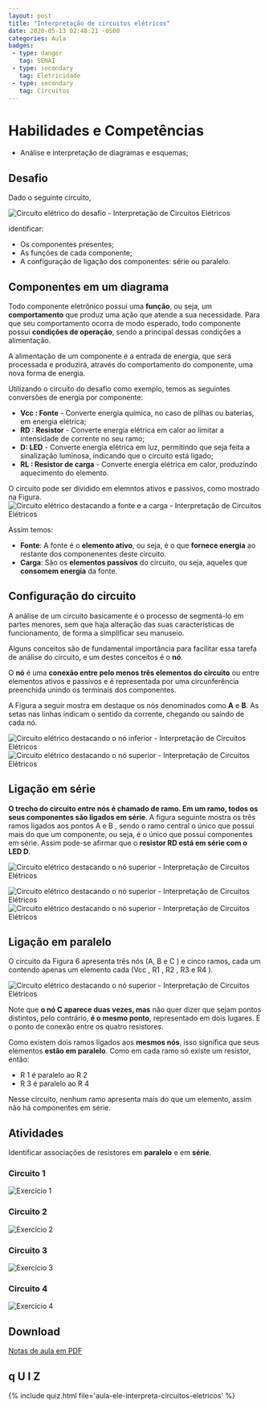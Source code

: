 ```yaml
---
layout: post
title: "Interpretação de circuitos elétricos"
date: 2020-05-13 02:48:21 -0500
categories: Aula
badges:
 - type: danger
   tag: SENAI
 - type: secondary
   tag: Eletricidade
 - type: secondary
   tag: Circuitos
---
```



# Habilidades e Competências
* Análise e interpretação de diagramas e esquemas;

<!--more-->

## Desafio

Dado o seguinte circuito,

![Circuito elétrico do desafio - Interpretação de Circuitos Elétricos](https://github.com/JoseWRPereira/aula-ele-interpretaCircuitoEletrico/blob/master/fig/fig-circuitoDesafio-1.png?raw=true)

identificar:

* Os componentes presentes;
* As funções de cada componente;
* A configuração de ligação dos componentes: série ou paralelo.

## Componentes em um diagrama
Todo componente eletrônico possui uma __função__, ou seja, um __comportamento__ que produz uma ação que atende a sua necessidade. Para que seu comportamento ocorra de modo esperado, todo componente possui __condições de operação__, sendo a principal dessas condições a alimentação.

A alimentação de um componente é a entrada de energia, que será processada e produzirá, através do comportamento do componente, uma nova forma de energia.

Utilizando o circuito do desafio como exemplo, temos as seguintes conversões de energia por componente:

* __Vcc : Fonte__ - Converte energia química, no caso de pilhas ou baterias, em energia elétrica;
* __RD : Resistor__ - Converte energia elétrica em calor ao limitar a intensidade de corrente no seu ramo;
* __D: LED__ - Converte energia elétrica em luz, permitindo que seja feita a sinalização luminosa, indicando que o circuito está ligado;
* __RL : Resistor de carga__ - Converte energia elétrica em calor, produzindo aquecimento do elemento.


O circuito pode ser dividido em elemntos ativos e passivos, como mostrado na Figura.
![Circuito elétrico destacando a fonte e a carga - Interpretação de Circuitos Elétricos](https://github.com/JoseWRPereira/aula-ele-interpretaCircuitoEletrico/blob/master/fig/fig-circuitoDesafioFonteCarga-1.png?raw=true)

Assim temos:
* __Fonte__: A fonte é o __elemento ativo__, ou seja, é o que __fornece energia__ ao restante dos componenentes deste circuito.
* __Carga__: São os __elementos passivos__ do circuito, ou seja, aqueles que __consomem energia__ da fonte.



## Configuração do circuito
A análise de um circuito basicamente é o processo de segmentá-lo em partes menores, sem que haja alteração das suas características de funcionamento, de forma a simplificar seu manuseio.

Alguns conceitos são de fundamental importância para facilitar essa tarefa de análise do circuito, e um destes conceitos é o __nó__.

O __nó__ é uma __conexão entre pelo menos três elementos do circuito__ ou entre elementos ativos e passivos e é representada por uma circunferência preenchida unindo os terminais dos componentes.

A Figura a seguir mostra em destaque os nós denominados como __A__ e __B__. As setas nas linhas indicam o sentido da corrente, chegando ou saindo de cada nó.

![Circuito elétrico destacando o nó inferior - Interpretação de Circuitos Elétricos](https://github.com/JoseWRPereira/aula-ele-interpretaCircuitoEletrico/blob/master/fig/fig-circuitoDesafioNoInf-1.png?raw=true)
![Circuito elétrico destacando o nó superior - Interpretação de Circuitos Elétricos](https://github.com/JoseWRPereira/aula-ele-interpretaCircuitoEletrico/blob/master/fig/fig-circuitoDesafioNoSup-1.png?raw=true)



## Ligação em série
__O trecho do circuito entre nós é chamado de ramo. Em um ramo, todos os seus componentes são ligados em série__. A figura seguinte mostra os três ramos ligados aos pontos A e B , sendo o ramo central o único que possui mais do que um componente, ou seja, é o único que possui componentes em série. Assim pode-se afirmar que o __resistor RD está em série com o LED D__.

![Circuito elétrico destacando o nó superior - Interpretação de Circuitos Elétricos](https://github.com/JoseWRPereira/aula-ele-interpretaCircuitoEletrico/blob/master/fig/fig-circuitoDesafioRamoRLED-1.png?raw=true)

![Circuito elétrico destacando o nó superior - Interpretação de Circuitos Elétricos](https://github.com/JoseWRPereira/aula-ele-interpretaCircuitoEletrico/blob/master/fig/fig-circuitoDesafioRamoFonte-1.png?raw=true)
![Circuito elétrico destacando o nó superior - Interpretação de Circuitos Elétricos](https://github.com/JoseWRPereira/aula-ele-interpretaCircuitoEletrico/blob/master/fig/fig-circuitoDesafioRamoRL-1.png?raw=true)

## Ligação em paralelo
O circuito da Figura 6 apresenta três nós (A, B e C ) e cinco ramos, cada um contendo apenas um elemento cada (Vcc , R1 , R2 , R3 e R4 ).

![Circuito elétrico destacando o nó superior - Interpretação de Circuitos Elétricos](https://github.com/JoseWRPereira/aula-ele-interpretaCircuitoEletrico/blob/master/fig/fig-circuitoExemplo-1.png?raw=true)


Note que __o nó C aparece duas vezes, mas__ não quer dizer que sejam pontos distintos, pelo contrário, __é o mesmo ponto__, representado em dois lugares. É o ponto de conexão entre os quatro resistores.

Como existem dois ramos ligados aos __mesmos nós__, isso significa que seus elementos __estão em paralelo__. Como em cada ramo só existe um resistor, então:
* R 1 é paralelo ao R 2
* R 3 é paralelo ao R 4

Nesse circuito, nenhum ramo apresenta mais do que um elemento, assim não há componentes em série.

## Atividades
Identificar associações de resistores em __paralelo__ e em __série__.

### Circuito 1

![Exercício 1](https://github.com/JoseWRPereira/aula-ele-interpretaCircuitoEletrico/blob/master/fig/fig-ativ1-1.png?raw=true)


### Circuito 2

![Exercício 2](https://github.com/JoseWRPereira/aula-ele-interpretaCircuitoEletrico/blob/master/fig/fig-ativ2-1.png?raw=true)


### Circuito 3

![Exercício 3](https://github.com/JoseWRPereira/aula-ele-interpretaCircuitoEletrico/blob/master/fig/fig-ativ3-1.png?raw=true)


### Circuito 4

![Exercício 4](https://github.com/JoseWRPereira/aula-ele-interpretaCircuitoEletrico/blob/master/fig/fig-ativ4-1.png?raw=true)


## Download

[Notas de aula em PDF](https://github.com/JoseWRPereira/aula-ele-interpretaCircuitoEletrico/blob/master/pdf/aula-ele-interpretaCircuitosEletricos.pdf?raw=true)

## q U I Z
{% include quiz.html file='aula-ele-interpreta-circuitos-eletricos' %}
